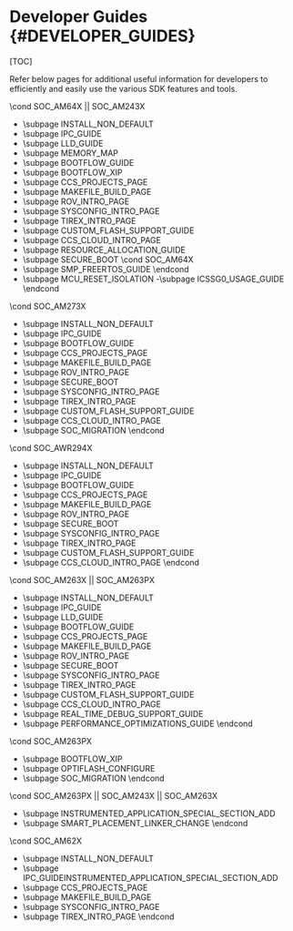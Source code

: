 # Developer Guides {#DEVELOPER_GUIDES}

[TOC]

Refer below pages for additional useful information for developers to efficiently and easily use the various
SDK features and tools.

\cond SOC_AM64X || SOC_AM243X
- \subpage INSTALL_NON_DEFAULT
- \subpage IPC_GUIDE
- \subpage LLD_GUIDE
- \subpage MEMORY_MAP
- \subpage BOOTFLOW_GUIDE
- \subpage BOOTFLOW_XIP
- \subpage CCS_PROJECTS_PAGE
- \subpage MAKEFILE_BUILD_PAGE
- \subpage ROV_INTRO_PAGE
- \subpage SYSCONFIG_INTRO_PAGE
- \subpage TIREX_INTRO_PAGE
- \subpage CUSTOM_FLASH_SUPPORT_GUIDE
- \subpage CCS_CLOUD_INTRO_PAGE
- \subpage RESOURCE_ALLOCATION_GUIDE
- \subpage SECURE_BOOT
\cond SOC_AM64X
- \subpage SMP_FREERTOS_GUIDE
\endcond
- \subpage MCU_RESET_ISOLATION
-\subpage ICSSG0_USAGE_GUIDE
\endcond

\cond SOC_AM273X
- \subpage INSTALL_NON_DEFAULT
- \subpage IPC_GUIDE
- \subpage BOOTFLOW_GUIDE
- \subpage CCS_PROJECTS_PAGE
- \subpage MAKEFILE_BUILD_PAGE
- \subpage ROV_INTRO_PAGE
- \subpage SECURE_BOOT
- \subpage SYSCONFIG_INTRO_PAGE
- \subpage TIREX_INTRO_PAGE
- \subpage CUSTOM_FLASH_SUPPORT_GUIDE
- \subpage CCS_CLOUD_INTRO_PAGE
- \subpage SOC_MIGRATION
\endcond

\cond SOC_AWR294X
- \subpage INSTALL_NON_DEFAULT
- \subpage IPC_GUIDE
- \subpage BOOTFLOW_GUIDE
- \subpage CCS_PROJECTS_PAGE
- \subpage MAKEFILE_BUILD_PAGE
- \subpage ROV_INTRO_PAGE
- \subpage SECURE_BOOT
- \subpage SYSCONFIG_INTRO_PAGE
- \subpage TIREX_INTRO_PAGE
- \subpage CUSTOM_FLASH_SUPPORT_GUIDE
- \subpage CCS_CLOUD_INTRO_PAGE
\endcond

\cond SOC_AM263X || SOC_AM263PX
- \subpage INSTALL_NON_DEFAULT
- \subpage IPC_GUIDE
- \subpage LLD_GUIDE
- \subpage BOOTFLOW_GUIDE
- \subpage CCS_PROJECTS_PAGE
- \subpage MAKEFILE_BUILD_PAGE
- \subpage ROV_INTRO_PAGE
- \subpage SECURE_BOOT
- \subpage SYSCONFIG_INTRO_PAGE
- \subpage TIREX_INTRO_PAGE
- \subpage CUSTOM_FLASH_SUPPORT_GUIDE
- \subpage CCS_CLOUD_INTRO_PAGE
- \subpage REAL_TIME_DEBUG_SUPPORT_GUIDE
- \subpage PERFORMANCE_OPTIMIZATIONS_GUIDE
\endcond

\cond SOC_AM263PX
- \subpage BOOTFLOW_XIP
- \subpage OPTIFLASH_CONFIGURE
- \subpage SOC_MIGRATION
\endcond

\cond SOC_AM263PX || SOC_AM243X || SOC_AM263X
- \subpage INSTRUMENTED_APPLICATION_SPECIAL_SECTION_ADD
- \subpage SMART_PLACEMENT_LINKER_CHANGE
\endcond

\cond SOC_AM62X
- \subpage INSTALL_NON_DEFAULT
- \subpage IPC_GUIDEINSTRUMENTED_APPLICATION_SPECIAL_SECTION_ADD
- \subpage CCS_PROJECTS_PAGE
- \subpage MAKEFILE_BUILD_PAGE
- \subpage SYSCONFIG_INTRO_PAGE
- \subpage TIREX_INTRO_PAGE
\endcond
